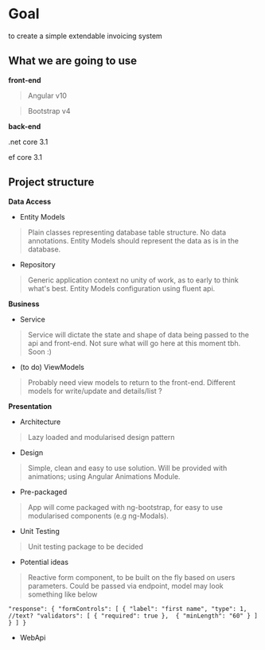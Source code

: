 
# Goal

to create a simple  extendable invoicing system


## What we are going to use

**front-end**

>Angular v10

>Bootstrap v4

**back-end**

.net core 3.1

ef core 3.1


## Project structure

**Data Access**

* Entity Models
> Plain classes representing database table structure. No data annotations. Entity Models should represent the data as is in the database.
* Repository
> Generic application context no unity of work, as to early to think what's best. Entity Models configuration using fluent api.

**Business**

* Service
> Service will dictate the state and shape of data being passed to the api and front-end. Not sure what will go here at this moment tbh. Soon :)
* (to do) ViewModels
> Probably need view models to return to the front-end. Different models for write/update and details/list ? 

**Presentation**

* Architecture
>Lazy loaded and modularised design pattern

* Design
>Simple, clean and easy to use solution. Will be provided with animations; using Angular Animations Module. 

* Pre-packaged
>App will come packaged with ng-bootstrap, for easy to use modularised components (e.g ng-Modals).

* Unit Testing
> Unit testing package to be decided 

* Potential ideas
> Reactive form component, to be built on the fly based on users parameters. Could be passed via endpoint, model may look something like below



`
"response": {
  "formControls": [
    {
      "label": "first name",
      "type": 1, //text?
      "validators": [
        {
          "required": true
        }, 
        {
          "minLength": "60"
        }
      ]
    }
  ]
}
`

* WebApi
> 








